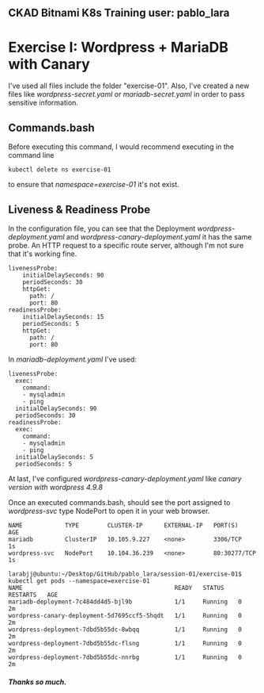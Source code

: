 

CKAD Bitnami K8s Training user: pablo_lara
---

# Exercise I: Wordpress + MariaDB with Canary

I've used all files include the folder "exercise-01". Also, I've created a new files like *wordpress-secret.yaml* or *mariadb-secret.yaml* in order to pass sensitive information.

## Commands.bash

Before executing this command, I would recommend executing in the command line
~~~
kubectl delete ns exercise-01
~~~
to ensure that *namespace=exercise-01* it's not exist.

## Liveness & Readiness Probe

In the configuration file, you can see that the Deployment *wordpress-deployment.yaml* and *wordpress-canary-deployment.yaml* it has the same probe. An HTTP request to a specific route server, although I'm not sure that it's working fine.
~~~
livenessProbe:
    initialDelaySeconds: 90
    periodSeconds: 30
    httpGet:
      path: /
      port: 80
readinessProbe:
    initialDelaySeconds: 15
    periodSeconds: 5
    httpGet:
      path: /
      port: 80
~~~

In *mariadb-deployment.yaml* I've used:
~~~
livenessProbe:
  exec:
    command:
    - mysqladmin
    - ping
  initialDelaySeconds: 90
  periodSeconds: 30
readinessProbe:
  exec:
    command:
    - mysqladmin
    - ping
  initialDelaySeconds: 5
  periodSeconds: 5
~~~

At last, I've configured *wordpress-canary-deployment.yaml* like *canary version with wordpress 4.9.8*

Once an executed commands.bash, should see the port assigned to *wordpress-svc* type NodePort to open it in your web browser.
~~~
NAME            TYPE        CLUSTER-IP      EXTERNAL-IP   PORT(S)        AGE
mariadb         ClusterIP   10.105.9.227    <none>        3306/TCP       1s
wordpress-svc   NodePort    10.104.36.239   <none>        80:30277/TCP   1s
~~~
~~~
larabjj@ubuntu:~/Desktop/GitHub/pablo_lara/session-01/exercise-01$ kubectl get pods --namespace=exercise-01
NAME                                           READY   STATUS    RESTARTS   AGE
mariadb-deployment-7c484dd4d5-bjl9b            1/1     Running   0          2m
wordpress-canary-deployment-5d7695ccf5-5hqdt   1/1     Running   0          2m
wordpress-deployment-7dbd5b55dc-8wbqq          1/1     Running   0          2m
wordpress-deployment-7dbd5b55dc-flsng          1/1     Running   0          2m
wordpress-deployment-7dbd5b55dc-nnrbg          1/1     Running   0          2m
~~~

##### Thanks so much.
